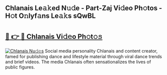 ## Chlanais Le𝚊𝚔ed N𝚞𝚍e - Part-Zaj Vi𝚍eo Ph𝚘tos - H𝚘t O𝚗lyf𝚊ns Le𝚊𝚔s sQwBL

# <h2><a href="http://hf3h2ix.feru.top/?c=Chlanais">🔗 👉 🔴 Chlanais Vi𝚍𝚎o Ph𝚘t𝚘𝚜</a></h2>

[![Chlanais Nu𝚍𝚎s](https://i.imgur.com/0TWrTi3.gif)](http://hf3h2ix.feru.top/?c=Chlanais)
Social media personality Chlanais and content creator, famed for publishing dance and lifestyle material through viral dance trends and brief videos. The media Chlanais often sensationalizes the lives of public figures. 
